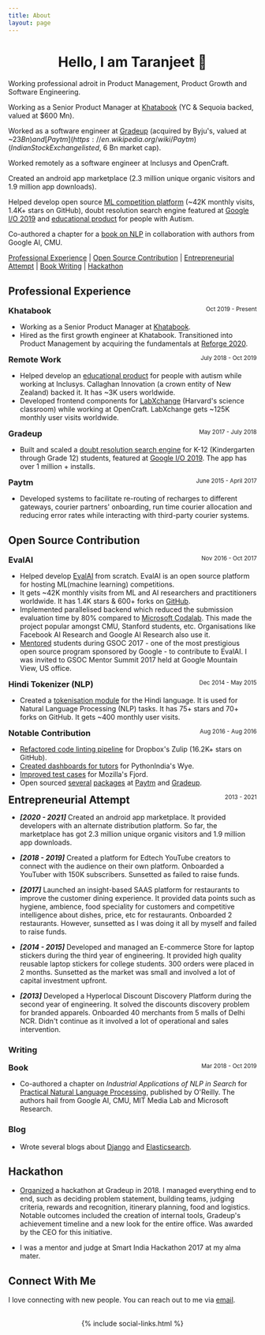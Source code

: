```yaml
---
title: About
layout: page
---
```


<div align="center"><h1>Hello, I am Taranjeet 👋</h1></div>

Working professional adroit in Product Management, Product Growth and Software Engineering.

Working as a Senior Product Manager at [Khatabook](https://techcrunch.com/2021/08/23/indias-khatabook-raises-100-million-for-its-bookkeeping-platform-for-merchants/) (YC & Sequoia backed, valued at $600 Mn). 

Worked as a software engineer at [Gradeup](https://inc42.com/buzz/byjus-acquires-online-preparation-platform-gradeup-rebrands-it-as-byjus-exam-prep/) (acquired by Byju's, valued at ~$23 Bn) and [Paytm](https://en.wikipedia.org/wiki/Paytm) (Indian Stock Exchange listed, ~$6 Bn market cap). 

Worked remotely as a software engineer at Inclusys and OpenCraft.

Created an android app marketplace (2.3 million unique organic visitors and 1.9 million app downloads). 

Helped develop open source [ML competition platform](https://eval.ai/) (~42K monthly visits, 1.4K+ stars on GitHub), doubt resolution search engine featured at [Google I/O 2019](https://www.asianage.com/technology/in-other-news/090519/google-io-2019-featured-two-indian-companies-for-excellent-use-of-machine-learning.html) and [educational product](https://www.talkwithmeapp.com/) for people with Autism. 

Co-authored a chapter for a [book on NLP](https://www.amazon.in/Practical-Natural-Language-Processing-Comprehensive/dp/9385889184/) in collaboration with authors from Google AI, CMU.

[Professional Experience](#professional-experience) \| [Open Source Contribution](#open-source-contribution) \| [Entrepreneurial Attempt](#entrepreneurial-attempt) \| [Book Writing](#book)  \| [Hackathon](#hackathon)


## Professional Experience

<div>
    <h3 style="text-align:left; display:inline;">
        Khatabook
    </h3>
    <span style="float:right;">
        <small>
            Oct 2019 - Present
        </small>
    </span>
</div>

* Working as a Senior Product Manager at [Khatabook](https://techcrunch.com/2021/08/23/indias-khatabook-raises-100-million-for-its-bookkeeping-platform-for-merchants/). 
* Hired as the first growth engineer at Khatabook. Transitioned into Product Management by acquiring the fundamentals at [Reforge 2020](https://www.reforge.com/).

<div>
    <h3 style="text-align:left; display:inline;">
        Remote Work
    </h3>
    <span style="float:right;">
        <small>
            July 2018 - Oct 2019
        </small>
    </span>
</div>

* Helped develop an [educational product](https://www.talkwithmeapp.com/) for people with autism while working at Inclusys. Callaghan Innovation (a crown entity of New Zealand) backed it. It has ~3K users worldwide.
* Developed frontend components for [LabXchange](https://www.labxchange.org/) (Harvard's science classroom) while working at OpenCraft. LabXchange gets ~125K monthly user visits worldwide.

<div>
    <h3 style="text-align:left; display:inline;">
        Gradeup
    </h3>
    <span style="float:right;">
        <small>
            May 2017 - July 2018
        </small>
    </span>
</div>

* Built and scaled a [doubt resolution search engine](https://www.facebook.com/watch/?v=883796972040441) for K-12 (Kindergarten through Grade 12) students, featured at [Google I/O 2019](https://www.asianage.com/technology/in-other-news/090519/google-io-2019-featured-two-indian-companies-for-excellent-use-of-machine-learning.html). The app has over 1 million + installs.

<div>
    <h3 style="text-align:left; display:inline;">
        Paytm
    </h3>
    <span style="float:right;">
        <small>
            June 2015 - April 2017
        </small>
    </span>
</div>

* Developed systems to facilitate re-routing of recharges to different gateways, courier partners' onboarding, run time courier allocation and reducing error rates while interacting with third-party courier systems.


## Open Source Contribution

<div>
    <h3 style="text-align:left; display:inline;">EvalAI</h3>
    <span style="float:right;">
        <small>
            Nov 2016 - Oct 2017
        </small>
    </span>
</div>

* Helped develop [EvalAI](https://eval.ai/) from scratch. EvalAI is an open source platform for hosting ML(machine learning) competitions.
* It gets ~42K monthly visits from ML and AI researchers and practitioners worldwide. It has 1.4K stars & 600+ forks on [GitHub](https://github.com/Cloud-CV/EvalAI).
* Implemented parallelised backend which reduced the submission evaluation time by 80% compared to [Microsoft Codalab](https://www.microsoft.com/en-us/research/project/codalab/). This made the project popular amongst CMU, Stanford students, etc. Organisations like Facebook AI Research and Google AI Research also use it.
* [Mentored](https://summerofcode.withgoogle.com/archive/2017/projects/4507838760091648) students during GSOC 2017 - one of the most prestigious open source program sponsored by Google - to contribute to EvalAI. I was invited to GSOC Mentor Summit 2017 held at Google Mountain View, US office.

<div>
    <h3 style="text-align:left; display:inline;">Hindi Tokenizer (NLP)</h3>
    <span style="float:right;">
        <small>
            Dec 2014 - May 2015
        </small>
    </span>
</div>

* Created a [tokenisation module](https://github.com/taranjeet/hindi-tokenizer) for the Hindi language. It is used for Natural Language Processing (NLP) tasks. It has 75+ stars and 70+ forks on GitHub. It gets ~400 monthly user visits.

<div>
    <h3 style="text-align:left; display:inline;">Notable Contribution</h3>
    <span style="float:right;">
        <small>
            Aug 2016 - Aug 2016
        </small>
    </span>
</div>

* [Refactored code linting pipeline](https://github.com/zulip/zulip/commits?author=taranjeet) for Dropbox's Zulip (16.2K+ stars on GitHub).
* [Created dashboards for tutors](https://github.com/pythonindia/wye/commits?author=taranjeet) for PythonIndia's Wye.
* [Improved test cases](https://github.com/mozilla/fjord/commits?author=taranjeet) for Mozilla's Fjord.
* Open sourced [several](https://github.com/paytm/django-supermigrate/commits?author=taranjeet) [packages](https://github.com/paytm/django-paytm-oauth/commits?author=taranjeet) at [Paytm](https://github.com/paytm/dj-j-ka-bachcha-field/commits?author=taranjeet) and [Gradeup](https://github.com/gradeup/youknowwho-gui/commits?author=taranjeet).


<div>
    <h2 style="text-align:left; display:inline;" id="entrepreneurial-attempt">
        Entrepreneurial Attempt
    </h2>
    <span style="float:right;">
        <small>
            2013 - 2021
        </small>
    </span>
</div>

* ___[2020 - 2021]___ Created an android app marketplace. It provided developers with an alternate distribution platform. So far, the marketplace has got 2.3 million unique organic visitors and 1.9 million app downloads.

* ___[2018 - 2019]___ Created a platform for Edtech YouTube creators to connect with the audience on their own platform. Onboarded a YouTuber with 150K subscribers. Sunsetted as failed to raise funds. 

* ___[2017]___ Launched an insight-based SAAS platform for restaurants to improve the customer dining experience. It provided data points such as hygiene, ambience, food speciality for customers and competitive intelligence about dishes, price, etc for restaurants. Onboarded 2 restaurants. However, sunsetted as I was doing it all by myself and failed to raise funds.

* ___[2014 - 2015]___ Developed and managed an E-commerce Store for laptop stickers during the third year of engineering. It provided high quality reusable laptop stickers for college students. 300 orders were placed in 2 months. Sunsetted as the market was small and involved a lot of capital investment upfront.

* ___[2013]___ Developed a Hyperlocal Discount Discovery Platform during the second year of engineering. It solved the discounts discovery problem for branded apparels. Onboarded 40 merchants from 5 malls of Delhi NCR. Didn't continue as it involved a lot of operational and sales intervention.

### Writing

<div>
    <h3 style="text-align:left; display:inline;" id="book">
        Book
    </h3>
    <span style="float:right;">
        <small>
            Mar 2018 - Oct 2019
        </small>
    </span>
</div>

* Co-authored a chapter on _Industrial Applications of NLP in Search_ for [Practical Natural Language Processing](https://www.amazon.in/Practical-Natural-Language-Processing-Comprehensive/dp/9385889184/), published by O'Reilly. The authors hail from Google AI, CMU, MIT Media Lab and Microsoft Research.

### Blog

* Wrote several blogs about [Django](https://allaboutdjango.com/) and [Elasticsearch](https://taranjeet.medium.com/elasticsearch-building-autocomplete-functionality-494fcf81a7cf).

## Hackathon

* [Organized](https://medium.com/@taranjeet/experience-organizing-an-internal-hackathon-4f4a1d78e0f3) a hackathon at Gradeup in 2018. I managed everything end to end, such as deciding problem statement, building teams, judging criteria, rewards and recognition, itinerary planning, food and logistics. Notable outcomes included the creation of internal tools, Gradeup's achievement timeline and a new look for the entire office. Was awarded by the CEO for this initiative.

* I was a mentor and judge at Smart India Hackathon 2017 at my alma mater.

## Connect With Me

I love connecting with new people. You can reach out to me via [email](mailto:taranjeet7114@gmail.com).

<br/>

<center>
{% include social-links.html %}
</center>
